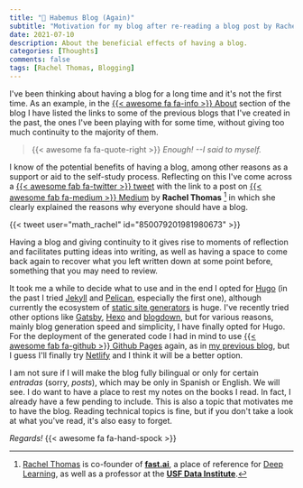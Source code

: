 ```yaml
---
title: "🎉 Habemus Blog (Again)"
subtitle: "Motivation for my blog after re-reading a blog post by Rachel Thomas"
date: 2021-07-10
description: About the beneficial effects of having a blog.
categories: [Thoughts]
comments: false
tags: [Rachel Thomas, Blogging]
---
```


I've been thinking about having a blog for a long time and it's not the first time. As an example, in the [{{< awesome fa fa-info >}} About](../../about/) section of the blog I have listed the links to some of the previous blogs that I've created in the past, the ones I've been playing with for some time, without giving too much continuity to the majority of them.

> {{< awesome fa fa-quote-right >}} _Enough! --I said to myself._

I know of the potential benefits of having a blog, among other reasons as a support or aid to the self-study process. Reflecting on this I've come across a [{{< awesome fab fa-twitter >}} tweet](https://twitter.com/math_rachel/status/850079201981980673) with the link to a post on [{{< awesome fab fa-medium >}} Medium](https://medium.com/@racheltho/why-you-yes-you-should-blog-7d2544ac1045) by **Rachel Thomas** [^1] in which she clearly explained the reasons why everyone should have a blog.

{{< tweet user="math_rachel" id="850079201981980673" >}}

Having a blog and giving continuity to it gives rise to moments of reflection and facilitates putting ideas into writing, as well as having a space to come back again to recover what you left written down at some point before, something that you may need to review.

It took me a while to decide what to use and in the end I opted for [Hugo](https://gohugo.io/) (in the past I tried [Jekyll](https://jekyllrb.com/) and [Pelican](https://blog.getpelican.com/), especially the first one), although currently the ecosystem of [static site generators](https://jamstack.org/generators/) is huge. I've recently tried other options like [Gatsby](https://www.gatsbyjs.com/blog/), [Hexo](https://hexo.io/) and [blogdown](https://bookdown.org/yihui/blogdown/), but for various reasons, mainly blog generation speed and simplicity, I have finally opted for Hugo. For the deployment of the generated code I had in mind to use [{{< awesome fab fa-github >}} Github Pages](https://pages.github.com/) again, as in [my previous blog](https://estraviz.github.io/estraviz2017/), but I guess I'll finally try [Netlify](https://www.netlify.com/) and I think it will be a better option.

I am not sure if I will make the blog fully bilingual or only for certain _entradas_ (sorry, _posts_), which may be only in Spanish or English. We will see. I do want to have a place to rest my notes on the books I read. In fact, I already have a few pending to include. This is also a topic that motivates me to have the blog. Reading technical topics is fine, but if you don't take a look at what you've read, it's also easy to forget.

_Regards!_ {{< awesome fa fa-hand-spock >}}

[^1]: [Rachel Thomas](https://rachel.fast.ai/) is co-founder of [**fast.ai**](https://www.fast.ai/), a place of reference for [Deep Learning](https://en.wikipedia.org/wiki/Deep_learning), as well as a professor at the [**USF Data Institute**](https://www.usfca.edu/data-institute).
